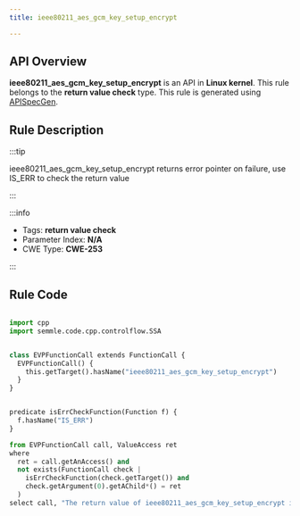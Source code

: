 ```yaml
---
title: ieee80211_aes_gcm_key_setup_encrypt

---
```



## API Overview
**ieee80211_aes_gcm_key_setup_encrypt** is an API in **Linux kernel**. This rule belongs to the **return value check** type. This rule is generated using [APISpecGen](../../tools/APISpecGen).
## Rule Description

:::tip

ieee80211_aes_gcm_key_setup_encrypt returns error pointer on failure, use IS_ERR to check the return value

:::

:::info

- Tags: **return value check**
- Parameter Index: **N/A**
- CWE Type: **CWE-253**

:::

## Rule Code
```python

import cpp
import semmle.code.cpp.controlflow.SSA


class EVPFunctionCall extends FunctionCall {
  EVPFunctionCall() {
    this.getTarget().hasName("ieee80211_aes_gcm_key_setup_encrypt")
  }
}


predicate isErrCheckFunction(Function f) {
  f.hasName("IS_ERR") 
}

from EVPFunctionCall call, ValueAccess ret
where
  ret = call.getAnAccess() and
  not exists(FunctionCall check |
    isErrCheckFunction(check.getTarget()) and
    check.getArgument(0).getAChild*() = ret
  )
select call, "The return value of ieee80211_aes_gcm_key_setup_encrypt is not checked with IS_ERR."
    
```